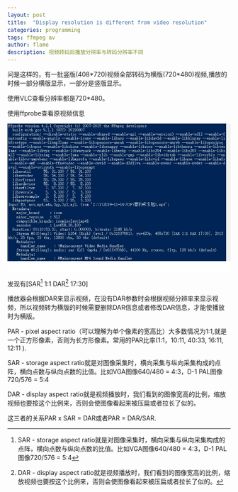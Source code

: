 ```yaml
---
layout: post
title:  "Display resolution is different from video resolution"
categories: programming
tags: ffmpeg av  
author: flame
description: 视频转码后播放分辨率与转码分辨率不同
---
```

问是这样的，有一批竖版(408\*720)视频全部转码为横版(720\*480)视频,播放的时候一部分横版显示，一部分是竖版显示。

使用VLC查看分辨率都是720*480。

使用ffprobe查看原视频信息

[charts]:/assets/images/post/2019-11-15-Video-transcodingtr-display-problem/1.jpg "charts" 
![charts][charts]

发现有[SAR[^脚注1] 1:1 DAR[^脚注2] 17:30]

播放器会根据DAR来显示视频，在没有DAR参数时会根据视频分辨率来显示视频，所以视频转为横版的时候需要删除DAR信息或者修改DAR信息，才能使播放时为横版。



[^脚注1]: SAR - storage aspect ratio就是对图像采集时，横向采集与纵向采集构成的点阵，横向点数与纵向点数的比值。比如VGA图像640/480 = 4:3，D-1 PAL图像720/576 = 5:4

[^脚注2]: DAR - display aspect ratio就是视频播放时，我们看到的图像宽高的比例，缩放视频也要按这个比例来，否则会使图像看起来被压扁或者拉长了似的。


PAR - pixel aspect ratio（可以理解为单个像素的宽高比）大多数情况为1:1,就是一个正方形像素，否则为长方形像素。常用的PAR比率(1:1，10:11, 40:33, 16:11, 12:11 ).

SAR - storage aspect ratio就是对图像采集时，横向采集与纵向采集构成的点阵，横向点数与纵向点数的比值。比如VGA图像640/480 = 4:3，D-1 PAL图像720/576 = 5:4

DAR - display aspect ratio就是视频播放时，我们看到的图像宽高的比例，缩放视频也要按这个比例来，否则会使图像看起来被压扁或者拉长了似的。

这三者的关系PAR x SAR = DAR或者PAR = DAR/SAR.






